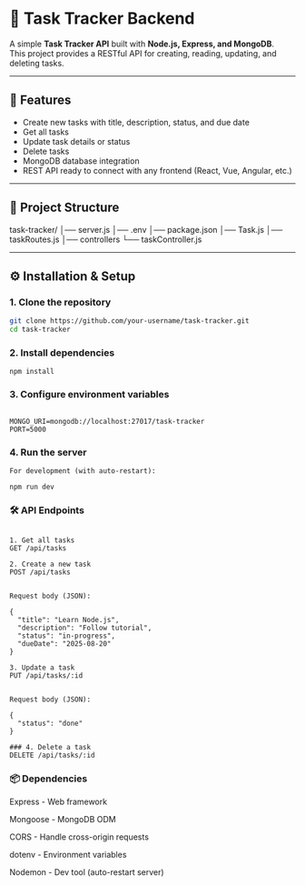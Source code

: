 # 📝 Task Tracker Backend

A simple **Task Tracker API** built with **Node.js, Express, and MongoDB**.  
This project provides a RESTful API for creating, reading, updating, and deleting tasks.

---

## 🚀 Features
- Create new tasks with title, description, status, and due date
- Get all tasks
- Update task details or status
- Delete tasks
- MongoDB database integration
- REST API ready to connect with any frontend (React, Vue, Angular, etc.)

---

## 📂 Project Structure
task-tracker/
│── server.js
│── .env
│── package.json
│── Task.js
│── taskRoutes.js
│── controllers
└── taskController.js


---

## ⚙️ Installation & Setup

### 1. Clone the repository
```bash
git clone https://github.com/your-username/task-tracker.git
cd task-tracker
```

### 2. Install dependencies
```npm install```

### 3. Configure environment variables

```Create a .env file in the project root:

MONGO_URI=mongodb://localhost:27017/task-tracker
PORT=5000
```

### 4. Run the server

```
For development (with auto-restart):

npm run dev
```


### 🛠️ API Endpoints

```Base URL: http://localhost:5000/api/tasks

1. Get all tasks
GET /api/tasks

2. Create a new task
POST /api/tasks


Request body (JSON):

{
  "title": "Learn Node.js",
  "description": "Follow tutorial",
  "status": "in-progress",
  "dueDate": "2025-08-20"
}

3. Update a task
PUT /api/tasks/:id


Request body (JSON):

{
  "status": "done"
}

### 4. Delete a task
DELETE /api/tasks/:id
```
### 📦 Dependencies

Express - Web framework

Mongoose - MongoDB ODM

CORS - Handle cross-origin requests

dotenv - Environment variables

Nodemon - Dev tool (auto-restart server)
